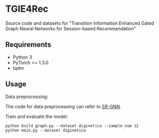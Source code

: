 # TGIE4Rec
Source code and datasets for "Transition Information Enhanced Gated Graph Neural Networks for Session-based Recommendation"
## Requirements

- Python 3
- PyTorch >= 1.3.0
- tqdm

## Usage

Data preprocessing:

The code for data preprocessing can refer to [SR-GNN](https://github.com/CRIPAC-DIG/SR-GNN).

Train and evaluate the model:
~~~~
python build_graph.py --dataset diginetica --sample_num 12
python main.py --dataset diginetica
~~~~
